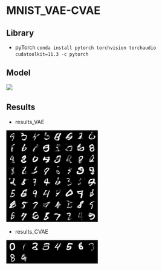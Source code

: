 # MNIST_VAE-CVAE
## Library
- pyTorch
`conda install pytorch torchvision torchaudio cudatoolkit=11.3 -c pytorch`

## Model
![](https://velog.velcdn.com/images/onground/post/0aa95c10-f56f-43b0-bd22-46f302a4c92f/image.png)

## Results
- results_VAE

![](https://github.com/ONground-Korea/MNIST_VAE-CVAE/blob/main/results_VAE/sample_30.png?raw=true)

- results_CVAE

![](https://github.com/ONground-Korea/MNIST_VAE-CVAE/blob/main/results_CVAE/sample_50.png?raw=true)
